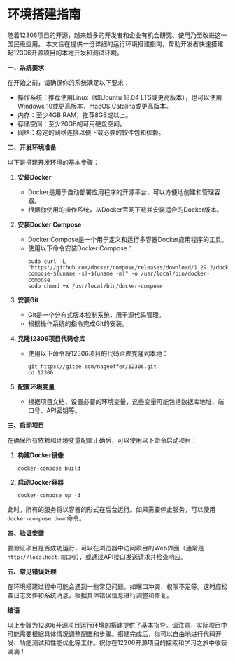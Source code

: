 # **环境搭建指南**

随着12306项目的开源，越来越多的开发者和企业有机会研究、使用乃至改进这一国民级应用。
本文旨在提供一份详细的运行环境搭建指南，帮助开发者快速搭建起12306开源项目的本地开发和测试环境。

**一、系统要求**

在开始之前，请确保你的系统满足以下要求：
- 操作系统：推荐使用Linux（如Ubuntu 18.04 LTS或更高版本），也可以使用Windows 10或更高版本，macOS Catalina或更高版本。
- 内存：至少4GB RAM，推荐8GB或以上。
- 存储空间：至少20GB的可用硬盘空间。
- 网络：稳定的网络连接以便下载必要的软件包和依赖。

**二、开发环境准备**

以下是搭建开发环境的基本步骤：

1. **安装Docker**
    - Docker是用于自动部署应用程序的开源平台，可以方便地创建和管理容器。
    - 根据你使用的操作系统，从Docker官网下载并安装适合的Docker版本。

2. **安装Docker Compose**
    - Docker Compose是一个用于定义和运行多容器Docker应用程序的工具。
    - 使用以下命令安装Docker Compose：
      ```
      sudo curl -L "https://github.com/docker/compose/releases/download/1.29.2/docker-compose-$(uname -s)-$(uname -m)" -o /usr/local/bin/docker-compose
      sudo chmod +x /usr/local/bin/docker-compose
      ```

3. **安装Git**
    - Git是一个分布式版本控制系统，用于源代码管理。
    - 根据操作系统的指令完成Git的安装。

4. **克隆12306项目代码仓库**
    - 使用以下命令将12306项目的代码仓库克隆到本地：
      ```
      git https://gitee.com/nageoffer/12306.git
      cd 12306
      ```

5. **配置环境变量**
    - 根据项目文档，设置必要的环境变量，这些变量可能包括数据库地址、端口号、API密钥等。

**三、启动项目**

在确保所有依赖和环境变量配置正确后，可以使用以下命令启动项目：

1. **构建Docker镜像**
   ```
   docker-compose build
   ```

2. **启动Docker容器**
   ```
   docker-compose up -d
   ```

此时，所有的服务将以容器的形式在后台运行。如果需要停止服务，可以使用`docker-compose down`命令。

**四、验证安装**

要验证项目是否成功运行，可以在浏览器中访问项目的Web界面（通常是`http://localhost:端口号`），或通过API接口发送请求并检查响应。

**五、常见错误处理**

在环境搭建过程中可能会遇到一些常见问题，如端口冲突、权限不足等。这时应检查日志文件和系统消息，根据具体错误信息进行调整和修复。

**结语**

以上步骤为12306开源项目运行环境的搭建提供了基本指导。请注意，实际项目中可能需要根据具体情况调整配置和步骤。搭建完成后，你可以自由地进行代码开发、功能测试和性能优化等工作。祝你在12306开源项目的探索和学习之旅中收获满满！
